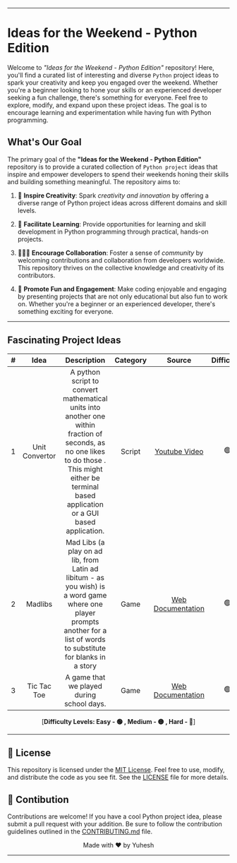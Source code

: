 
---

# Ideas for the Weekend - Python Edition
Welcome to _"Ideas for the Weekend - Python Edition"_ repository! Here, you'll find a curated list of interesting and diverse `Python` project ideas to spark your creativity and keep you engaged over the weekend. Whether you're a beginner looking to hone your skills or an experienced developer seeking a fun challenge, there's something for everyone. Feel free to explore, modify, and expand upon these project ideas. The goal is to encourage learning and experimentation while having fun with Python programming.

## What's Our Goal

<!-- To create a learning platform of python in your comfort zone.-->

The primary goal of the **"Ideas for the Weekend - Python Edition"** repository is to provide a curated collection of `Python project` ideas that inspire and empower developers to spend their weekends honing their skills and building something meaningful. The repository aims to:

1. 🎨 **Inspire Creativity**: Spark _creativity and innovation_ by offering a diverse range of Python project ideas across different domains and skill levels.

2. 📖 **Facilitate Learning**: Provide opportunities for learning and skill development in Python programming through practical, hands-on projects.

3. 🧑‍🤝‍🧑 **Encourage Collaboration**: Foster a sense of _community_ by welcoming contributions and collaboration from developers worldwide. This repository thrives on the collective knowledge and creativity of its contributors.

4. 🎉 **Promote Fun and Engagement**: Make coding enjoyable and engaging by presenting projects that are not only educational but also fun to work on. Whether you're a beginner or an experienced developer, there's something exciting for everyone.

---
## Fascinating Project Ideas

<!-- Here # is the index no, Idea column should have the idea title with link to the idea folder in Ideas folder of this Repository, Category column has the category of idea/projets like web, cli, ai etc...-->

| # | Idea | Description | Category | Source | Difficulty |
|:---:|:---:|:---:|:---:|:---:|:---:|
| 1 | Unit Convertor | A python script to convert mathematical units into another one within fraction of seconds, as no one likes to do those . This might either be terminal based application or a GUI based application.  | Script | [Youtube Video](https://youtu.be/jtM9RLAENVE?feature=shared) | 🟢 |
| 2 | Madlibs | Mad Libs (a play on ad lib, from Latin ad libitum - as you wish) is a word game where one player prompts another for a list of words to substitute for blanks in a story| Game | [Web Documentation](https://pythonscholar.com/python-projects/mad-libs-game-in-python/) | 🟢 |
| 3 | Tic Tac Toe | A game that we played during school days. | Game | [Web Documentation](https://www.c-sharpcorner.com/UploadFile/75a48f/tic-tac-toe-game-in-python/) | 🟢 |

<div align="center">

[**Difficulty Levels: Easy - 🟢 , Medium - 🟡 , Hard - 🔴**]

</div>

<!--Idea should have the project idea, Category should have the category of the project(eg cli, web, etc), Source should have the source/reference link to build it-->

---

## 📜 License
<!--This Licensing shows that this repo is open-source-->

This repository is licensed under the [MIT License](https://en.wikipedia.org/wiki/MIT_License). Feel free to use, modify, and distribute the code as you see fit. See the [LICENSE](LICENSE) file for more details.

## 🤝 Contibution

<!--Contributions are welcomed, feel free to contribute.-->

Contributions are welcome! If you have a cool Python project idea, please submit a pull request with your addition. Be sure to follow the contribution guidelines outlined in the [CONTRIBUTING.md](CONTRIBUTING.md) file.


<div align="center">Made with ❤️ by Yuhesh</div>

---

